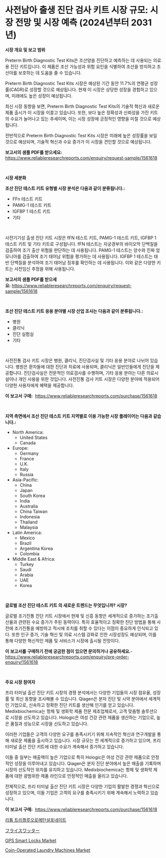 <p><h1>사전남아 출생 진단 검사 키트 시장 규모: 시장 전망 및 시장 예측 (2024년부터 2031년)</h1></p><p><strong>시장 개요 및 보고 범위</strong></p>
<p><p>Preterm Birth Diagnostic Test Kits은 조산양을 진단하고 예측하는 데 사용되는 의료용 진단 키트입니다. 이 제품은 조산 가능성과 위험 요인을 식별하여 조산을 방지하고 조산아를 보호하는 데 도움을 줄 수 있습니다. </p><p>Preterm Birth Diagnostic Test Kits 시장은 예상된 기간 동안 11.7%의 연평균 성장률(CAGR)로 성장할 것으로 예상됩니다. 현재 이 시장은 상당한 성장을 경험하고 있으며, 미래에도 높은 성장이 예상됩니다. </p><p>최신 시장 동향을 보면, Preterm Birth Diagnostic Test Kits의 기술적 혁신과 새로운 제품 출시가 이 시장을 이끌고 있습니다. 또한, 보다 높은 정확성과 신뢰성을 가진 키트의 수요가 늘어나고 있는 추세이며, 이는 시장 성장에 긍정적인 영향을 미칠 것으로 예상됩니다.</p><p>전반적으로 Preterm Birth Diagnostic Test Kits 시장은 미래에 높은 성장률을 보일 것으로 예상되며, 기술적 혁신과 수요 증가가 이 시장을 견인할 것으로 예상됩니다.</p></p>
<p><strong>보고서의 샘플 PDF를 받으세요:</strong> <a href="https://www.reliableresearchreports.com/enquiry/request-sample/1561618">https://www.reliableresearchreports.com/enquiry/request-sample/1561618</a></p>
<p>&nbsp;</p>
<p><strong>시장 세분화</strong></p>
<p><strong>조산 진단 테스트 키트 유형별 시장 분석은 다음과 같이 분류됩니다.:</strong></p>
<p><ul><li>FFn 테스트 키트</li><li>PAMG-1 테스트 키트</li><li>IGFBP 1 테스트 키트</li><li>기타</li></ul></p>
<p>&nbsp;</p>
<p><p>사전기기성 출생 진단 키트 시장은 fFN 테스트 키트, PAMG-1 테스트 키트, IGFBP 1 테스트 키트 및 기타 키트로 구성됩니다. fFN 테스트는 자궁경부의 바이오막 단백질을 검출하여 조기 출산 위험을 판단하는 데 사용됩니다. PAMG-1 테스트는 양수와 진짜 암모니아를 검출하여 조기 태어남 위험을 평가하는 데 사용됩니다. IGFBP 1 테스트는 태반 단백질을 분석하여 조기 태어남 징후를 확인하는 데 사용됩니다. 이와 같은 다양한 키트는 사전임신 추정을 위해 사용됩니다.</p></p>
<p><strong>보고서의 샘플 PDF를 받으세요:</strong>&nbsp;<a href="https://www.reliableresearchreports.com/enquiry/request-sample/1561618">https://www.reliableresearchreports.com/enquiry/request-sample/1561618</a></p>
<p>&nbsp;</p>
<p><strong> 조산 진단 테스트 키트 응용 분야별 시장 산업 조사는 다음과 같이 분류됩니다.:</strong></p>
<p><ul><li>병원</li><li>클리닉</li><li>진단 실험실</li><li>기타</li></ul></p>
<p>&nbsp;</p>
<p><p>사전진통 검사 키트 시장은 병원, 클리닉, 진단검사실 및 기타 응용 분야로 나뉘어 있습니다. 병원은 환자들에 대한 진단과 치료에 사용되며, 클리닉은 일반인들에게 진단을 제공합니다. 진단검사실은 전문적인 의료검사를 수행하며, 기타 응용 분야는 다른 의료시설이나 개인 사용을 위한 것입니다. 사전진통 검사 키트 시장은 다양한 분야에 적용되어 다양한 사용자에게 혜택을 제공합니다.</p></p>
<p><strong>이 보고서 구매:</strong>&nbsp; <a href="https://www.reliableresearchreports.com/purchase/1561618">https://www.reliableresearchreports.com/purchase/1561618</a></p>
<p>&nbsp;</p>
<p><strong>지역 측면에서 조산 진단 테스트 키트 지역별로 이용 가능한 시장 플레이어는 다음과 같습니다.:</strong></p>
<p><ul>
    <li>
        North America:
        <ul>
            <li>United States</li>
            <li>Canada</li>
        </ul>
    </li>
    <li>
        Europe:
        <ul>
            <li>Germany</li>
            <li>France</li>
            <li>U.K.</li>
            <li>Italy</li>
            <li>Russia</li>
        </ul>
    </li>
    <li>
        Asia-Pacific:
        <ul>
            <li>China</li>
            <li>Japan</li>
            <li>South Korea</li>
            <li>India</li>
            <li>Australia</li>
            <li>China Taiwan</li>
            <li>Indonesia</li>
            <li>Thailand</li>
            <li>Malaysia</li>
        </ul>
    </li>
    <li>
        Latin America:
        <ul>
            <li>Mexico</li>
            <li>Brazil</li>
            <li>Argentina Korea</li>
            <li>Colombia</li>
        </ul>
    </li>
    <li>
        Middle East & Africa:
        <ul>
            <li>Turkey</li>
            <li>Saudi</li>
            <li>Arabia</li>
            <li>UAE</li>
            <li>Korea</li>
        </ul>
    </li>
    </ul></p>
<p>&nbsp;</p>
<p><strong>글로벌 조산 진단 테스트 키트 의 새로운 트렌드는 무엇입니까? 시장?</strong></p>
<p><p>글로벌 조기진통 진단 키트 시장에서 현재 및 신흥 동향은 세계적으로 증가하는 조기출산율과 관련된 수요 증가가 주된 동력이다. 특히 효율적이고 정확한 진단 방법을 통해 사전에 조기진통을 예방하고 적시에 조치를 취할 수 있다는 이점이 중요하게 인식되고 있다. 또한 인구 증가, 기술 혁신 및 의료 시스템 강화로 인한 시장성장도 예상되며, 이를 통해 다양한 혁신적인 제품 및 서비스가 시장에 출시될 전망이다.</p></p>
<p><strong>이 보고서를 구매하기 전에 궁금한 점이 있으면 문의하거나 공유하세요.</strong>- <a href="https://www.reliableresearchreports.com/enquiry/pre-order-enquiry/1561618">https://www.reliableresearchreports.com/enquiry/pre-order-enquiry/1561618</a></p>
<p>&nbsp;</p>
<p><strong>주요 시장 참여자</strong></p>
<p><p>프리 터미널 출산 진단 키트 시장의 경쟁 분석에서는 다양한 기업들의 시장 점유율, 성장률 및 최신 동향을 조사해볼 수 있습니다. Qiagen은 분자 진단 및 시약 분야에서 세계적인 기업으로, 신속하고 정확한 진단 키트를 생산해 인기를 얻고 있습니다. Medixbiochemica는 항체 및 생화학 제품 전문 제조업체로서, 고객 맞춤형 솔루션으로 시장을 선도하고 있습니다. Hologic은 여성 건강 관련 제품을 생산하는 기업으로, 높은 품질과 성능으로 시장을 선도하고 있습니다.</p><p>이러한 기업들은 고객의 다양한 요구를 충족시키기 위해 지속적인 혁신과 연구개발을 통해 새로운 제품을 출시하고 있습니다. 시장 규모는 전 세계적으로 증가하고 있으며, 프리 터미널 출산 진단 키트에 대한 수요가 계속해서 증가하고 있습니다.</p><p>이들 중 일부는 매출액이 높은 기업으로 특히 Hologic은 여성 건강 관련 제품으로 안정적인 성장을 이루어내고 있습니다. Qiagen은 분자 진단 분야에서 높은 매출을 기록하며 시장의 선도적인 위치를 유지하고 있습니다. Medixbiochemica는 항체 및 생화학 제품에 대한 광범위한 제품 라인으로 안정적인 매출을 올리고 있습니다.</p><p>전체적으로, 프리 터미널 출산 진단 키트 시장은 다양한 기업의 활발한 경쟁과 혁신으로 성장하고 있으며, 이들 기업은 고객의 요구를 충족시키기 위해 계속해서 노력하고 있습니다.</p></p>
<p><strong>이 보고서 구매:</strong>&nbsp;&nbsp;<a href="https://www.reliableresearchreports.com/purchase/1561618">https://www.reliableresearchreports.com/purchase/1561618</a></p>
<p><p><a href="https://medium.com/@ethawolf/%EB%A6%AC%ED%8A%AC%ED%8A%B8%EB%A6%AC%ED%94%8C%EB%A3%A8%EC%98%A4%EB%A1%9C%EB%A9%94%ED%83%84%EC%84%A4%ED%8F%AC%EB%84%A4%EC%9D%B4%ED%8A%B8-%EC%8B%9C%EC%9E%A5-%EC%9C%A0%ED%98%95-%EC%9D%91%EC%9A%A9-%EB%B0%8F-%EC%A7%80%EB%A6%AC%EC%97%90-%EB%8C%80%ED%95%9C-%ED%8F%AC%EA%B4%84%EC%A0%81%EC%9D%B8-%ED%8F%89%EA%B0%80-5175ce4852c2">리튬 트리플루오로메탄설포네이트</a></p><p><a href="https://medium.com/@annchovey2023/%E3%83%95%E3%83%A9%E3%82%A4%E3%82%B9%E3%83%AF%E3%83%83%E3%82%BF%E3%83%BC%E5%B8%82%E5%A0%B4%E3%81%AE%E3%83%88%E3%83%AC%E3%83%B3%E3%83%89%E3%81%A8%E5%B8%82%E5%A0%B4%E5%88%86%E6%9E%90%E3%81%AF-2024%E5%B9%B4%E3%81%8B%E3%82%892031%E5%B9%B4%E3%81%BE%E3%81%A7%E3%81%AE%E6%9C%9F%E9%96%93%E3%81%AB%E4%BA%88%E6%B8%AC%E3%81%95%E3%82%8C%E3%81%A6%E3%81%84%E3%81%BE%E3%81%99-acf9902abcd9">フライスワッター</a></p><p><a href="https://github.com/edytherolanlouisejk1miz0wig/Market-Research-Report-List-1/blob/main/gps-smart-locks-market.md">GPS Smart Locks Market</a></p><p><a href="https://github.com/peachesmcdowel1/Market-Research-Report-List-1/blob/main/coin-operated-laundry-machines-market.md">Coin-Operated Laundry Machines Market</a></p></p>
